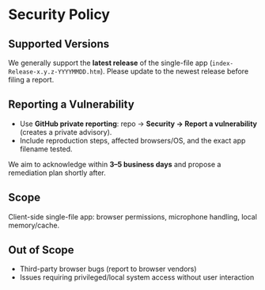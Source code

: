 # Security Policy

## Supported Versions
We generally support the **latest release** of the single-file app (`index-Release-x.y.z-YYYYMMDD.htm`). Please update to the newest release before filing a report.

## Reporting a Vulnerability
- Use **GitHub private reporting**: repo → **Security → Report a vulnerability** (creates a private advisory).
- Include reproduction steps, affected browsers/OS, and the exact app filename tested.

We aim to acknowledge within **3–5 business days** and propose a remediation plan shortly after.

## Scope
Client-side single-file app: browser permissions, microphone handling, local memory/cache.

## Out of Scope
- Third-party browser bugs (report to browser vendors)
- Issues requiring privileged/local system access without user interaction
